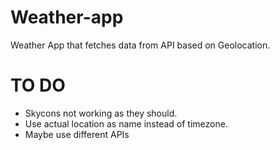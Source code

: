 # Weather-app
Weather App that fetches data from API based on Geolocation.

# TO DO
- Skycons not working as they should.
- Use actual location as name instead of timezone.
- Maybe use different APIs
